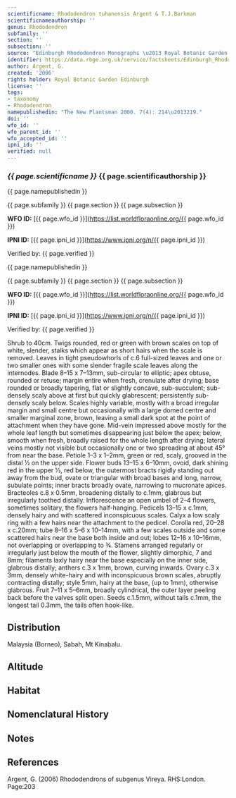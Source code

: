 ```yaml
---
scientificname: Rhododendron tuhanensis Argent & T.J.Barkman
scientificnameauthorship: ''
genus: Rhododendron
subfamily: ''
section: ''
subsection: ''
source: "Edinburgh Rhododendron Monographs \u2013 Royal Botanic Garden Edinburgh"
identifier: https://data.rbge.org.uk/service/factsheets/Edinburgh_Rhododendron_Monographs.xhtml
author: Argent, G.
created: '2006'
rights holder: Royal Botanic Garden Edinburgh
license: ''
tags:
- taxonomy
- Rhododendron
namepublishedin: "The New Plantsman 2000. 7(4): 214\u2013219."
doi: ''
wfo_id: ''
wfo_parent_id: ''
wfo_accepted_id: ''
ipni_id: ''
verified: null
---
```

### _{{ page.scientificname }}_ {{ page.scientificauthorship }}
 {{ page.namepublishedin }}

{{ page.subfamily }} {{ page.section }} {{ page.subsection }}

**WFO ID:** [{{ page.wfo_id }}](https://list.worldfloraonline.org/{{ page.wfo_id }})

**IPNI ID:** [{{ page.ipni_id }}](https://www.ipni.org/n/{{ page.ipni_id }})

Verified by: {{ page.verified }}

 {{ page.namepublishedin }}

{{ page.subfamily }} {{ page.section }} {{ page.subsection }}

**WFO ID:** [{{ page.wfo_id }}](https://list.worldfloraonline.org/{{ page.wfo_id }})

**IPNI ID:** [{{ page.ipni_id }}](https://www.ipni.org/n/{{ page.ipni_id }})

Verified by: {{ page.verified }}



Shrub to 40cm. Twigs rounded, red or green with brown scales on top of white, slender, stalks which appear as short hairs when the scale is removed. Leaves in tight pseudowhorls of c.6 full-sized leaves and one or two smaller ones with some slender fragile scale leaves along the internodes. Blade 8–15 x 7–13mm, sub-­circular to elliptic; apex obtuse, rounded or retuse; margin entire when fresh, crenulate after drying; base rounded or broadly tapering, flat or slightly concave, sub-succulent; sub-densely scaly above at first but quickly glabrescent; persistently sub-densely scaly below. Scales highly variable, mostly with a broad irregular margin and small centre but occasionally with a large domed centre and smaller marginal zone, brown, leaving a small dark spot at the point of attachment when they have gone. Mid-vein impressed above mostly for the whole leaf length but sometimes disappearing just below the apex; below, smooth when fresh, broadly raised for the whole length after drying; lateral veins mostly not visible but occasionally one or two spreading at about 45° from near the base. Petiole 1–3 x 1–2mm, green or red, scaly, grooved in the distal ½ on the upper side. Flower buds 13–15 x 6–10mm, ovoid, dark shining red in the upper 1⁄3, red below, the outermost bracts ri­gidly standing out away from the bud, ovate or triangular with broad bases and long, narrow, subulate points; inner bracts broadly ovate, narrowing to mucronate apices. Bracteoles c.8 x 0.5mm, broadening distally to c.1mm, glabrous but irregularly toothed distally. Inflorescence an open umbel of 2–4 flowers, sometimes solitary, the flowers half-hanging. Pedicels 13–15 x c.1mm, densely hairy and with scattered inconspicuous scales. Calyx a low scaly ring with a few hairs near the attachment to the pedicel. Corolla red, 20–28 x c.20mm; tube 8–16 x 5–6 x 10–14mm, with a few scales outside and some scattered hairs near the base both inside and out; lobes 12–16 x 10–16mm, not overlapping or overlapping to ¾. Stamens arranged regularly or irregularly just below the mouth of the flower, slightly dimorphic, 7 and 8mm; filaments laxly hairy near the base especially on the inner side, glabrous distally; anthers c.3 x 1mm, brown, curving inwards. Ovary c.3 x 3mm, densely white-hairy and with inconspicuous brown scales, abruptly contracting distally; style 5mm, hairy at the base, (up to 1mm), otherwise glabrous. Fruit 7–11 x 5–6mm, broadly cylindrical, the outer layer peeling back before the valves split open. Seeds c.1.5mm, without tails c.1mm, the longest tail 0.3mm, the tails often hook-like.

## Distribution
Malaysia (Borneo), Sabah, Mt Kinabalu.

## Altitude


## Habitat


## Nomenclatural History

                       
## Notes


## References

Argent, G. (2006) Rhododendrons of subgenus Vireya. RHS:London. Page:203

